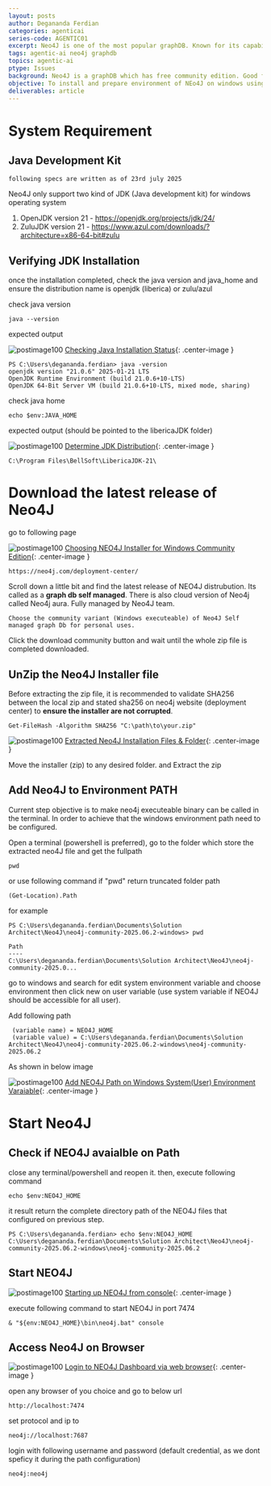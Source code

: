 ```yaml
---
layout: posts
author: Degananda Ferdian
categories: agenticai
series-code: AGENTIC01
excerpt: Neo4J is one of the most popular graphDB. Known for its capabilities to tranverse on millions of node in relatively fast. Suitable to detecting relationship reasoning between different node.
tags: agentic-ai neo4j graphdb
topics: agentic-ai
ptype: Issues
background: Neo4J is a graphDB which has free community edition. Good for learning and personal development, Eventhrough its limited only single cluster.
objective: To install and prepare environment of NEo4J on windows using X86_X64 SOC Architecture
deliverables: article
---
```


# System Requirement
## Java Development Kit

    following specs are written as of 23rd july 2025

Neo4J only support two kind of JDK (Java development kit) for windows operating system

1. OpenJDK version 21 - https://openjdk.org/projects/jdk/24/
2. ZuluJDK version 21 - https://www.azul.com/downloads/?architecture=x86-64-bit#zulu

## Verifying JDK Installation

once the installation completed, check the java version and java_home and ensure the distribution name is openjdk (liberica) or zulu/azul

check java version

    java --version

expected output

![postimage100](/assets/images/2025-07/neo4j1.jpg)
[Checking Java Installation Status](/assets/images/2025-07/neo4j1.jpg){: .center-image }


```
PS C:\Users\degananda.ferdian> java -version
openjdk version "21.0.6" 2025-01-21 LTS
OpenJDK Runtime Environment (build 21.0.6+10-LTS)
OpenJDK 64-Bit Server VM (build 21.0.6+10-LTS, mixed mode, sharing)
```

check java home

    echo $env:JAVA_HOME

expected output (should be pointed to the libericaJDK folder)

![postimage100](/assets/images/2025-07/neo4j2.jpg)
[Determine JDK Distribution](/assets/images/2025-07/neo4j2.jpg){: .center-image }


    C:\Program Files\BellSoft\LibericaJDK-21\

# Download the latest release of Neo4J

go to following page 

![postimage100](/assets/images/2025-07/neo4j3.jpg)
[Choosing NEO4J Installer for Windows Community Edition](/assets/images/2025-07/neo4j3.jpg){: .center-image }



    https://neo4j.com/deployment-center/

Scroll down a little bit and find the latest release of NEO4J distrubution. Its called as a **graph db self managed**. There is also cloud version of Neo4j called Neo4j aura. Fully managed by Neo4J team. 

    Choose the community variant (Windows executeable) of Neo4J Self managed graph Db for personal uses.

Click the download community button and wait until the whole zip file is completed downloaded.

## UnZip the Neo4J Installer file

Before extracting the zip file, it is recommended to validate SHA256 between the local zip and stated sha256 on neo4j website (deployment center) to **ensure the installer are not corrupted**.

    Get-FileHash -Algorithm SHA256 "C:\path\to\your.zip"

![postimage100](/assets/images/2025-07/neo4j4.jpg)
[Extracted Neo4J Installation Files & Folder](/assets/images/2025-07/neo4j4.jpg){: .center-image }


Move the installer (zip) to any desired folder. and Extract the zip

## Add Neo4J to Environment PATH

Current step objective is to make neo4j executeable binary can be called in the terminal. In order to achieve that the windows environment path need to be configured.

Open a terminal (powershell is preferred), go to the folder which store the extracted neo4J file and get the fullpath

    pwd

or use following command if "pwd" return truncated folder path

    (Get-Location).Path

for example

```
PS C:\Users\degananda.ferdian\Documents\Solution Architect\Neo4J\neo4j-community-2025.06.2-windows> pwd

Path
----
C:\Users\degananda.ferdian\Documents\Solution Architect\Neo4J\neo4j-community-2025.0...
```

go to windows and search for edit system environment variable
and choose environment then click new on user variable (use system variable if NEO4J should be accessible for all user). 

Add following path

```
 (variable name) = NEO4J_HOME
 (variable value) = C:\Users\degananda.ferdian\Documents\Solution Architect\Neo4J\neo4j-community-2025.06.2-windows\neo4j-community-2025.06.2
```

As shown in below image

![postimage100](/assets/images/2025-07/neo4j1.jpg)
[Add NEO4J Path on Windows System(User) Environment Varaiable](/assets/images/2025-07/neo4j1.jpg){: .center-image }


# Start Neo4J

## Check if NEO4J avaialble on Path

close any terminal/powershell and reopen it. then, execute following command

    echo $env:NEO4J_HOME

it result return the complete directory path of the NEO4J files that configured on previous step.

```
PS C:\Users\degananda.ferdian> echo $env:NEO4J_HOME
C:\Users\degananda.ferdian\Documents\Solution Architect\Neo4J\neo4j-community-2025.06.2-windows\neo4j-community-2025.06.2
```

## Start NEO4J

![postimage100](/assets/images/2025-07/neo4j6.jpg)
[Starting up NEO4J from console](/assets/images/2025-07/neo4j6.jpg){: .center-image }


execute following command to start NEO4J in port 7474

    & "${env:NEO4J_HOME}\bin\neo4j.bat" console

## Access Neo4J on Browser

![postimage100](/assets/images/2025-07/neo4j7.jpg)
[Login to NEO4J Dashboard via web browser](/assets/images/2025-07/neo4j7.jpg){: .center-image }

open any browser of you choice and go to below url

    http://localhost:7474

set protocol and ip to

    neo4j://localhost:7687

login with following username and password (default credential, as we dont speficy it during the path configuration)

    neo4j:neo4j
